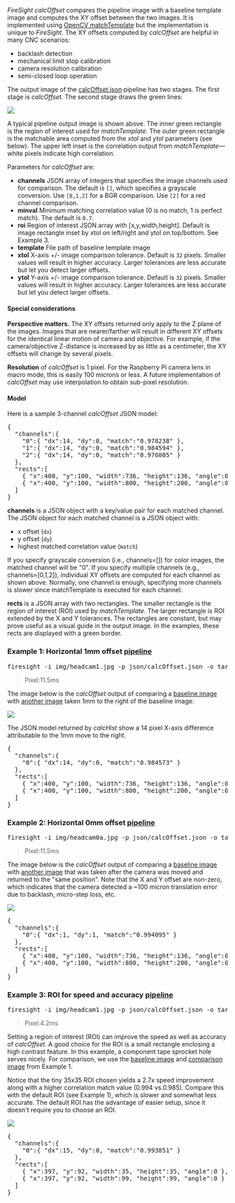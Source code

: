 _FireSight_ _calcOffset_ compares the pipeline image with a baseline template image and 
computes the XY offset between the two images. It is implemented using 
[OpenCV matchTemplate](http://docs.opencv.org/modules/imgproc/doc/object_detection.html?highlight=matchtemplate#matchtemplate)
but the implementation is unique to _FireSight_. The XY offsets computed by _calcOffset_ are helpful
in many CNC scenarios:

* backlash detection
* mechanical limit stop calibration
* camera resolution calibration
* semi-closed loop operation

The output image of the [calcOffset.json](https://github.com/firepick1/FireSight/blob/master/json/calcOffset.json) 
pipeline has two stages. The first stage is _calcOffset_. The second stage draws the green lines:

<img src="https://github.com/firepick1/FireSight/blob/master/img/calcOffset-1.png?raw=true">

A typical pipeline output image is shown above. The inner green rectangle is the region of interest used for _matchTemplate_.
The outer green rectangle is the matchable area computed from the _xtol_ and _ytol_ parameters (see below).
The upper left inset is the correlation output from _matchTemplate_&mdash;white pixels indicate high correlation. 

Parameters for _calcOffset_ are:
* **channels** JSON array of integers that specifies the image channels used for comparison. 
The default is `[]`, which specifies a grayscale conversion. Use `[0,1,2]` for a BGR comparison. 
Use `[2]` for a red channel comparison.
* **minval** Minimum matching correlation value (0 is no match, 1 is perfect match). The default is `0.7`.
* **roi** Region of interest JSON array with [x,y,width,height]. 
Default is image rectangle inset by xtol on left/right and ytol on top/bottom. See Example 3.
* **template** File path of baseline template image
* **xtol** X-axis +/- image comparison tolerance. Default is `32` pixels. 
Smaller values will result in higher accuracy. Larger tolerances are less accurate but let you detect larger offsets.
* **ytol** Y-axis +/- image comparison tolerance. Default is `32` pixels. 
Smaller values will result in higher accuracy. Larger tolerances are less accurate but let you detect larger offsets.

#### Special considerations

**Perspective matters.**
The XY offsets returned only apply to the Z plane of the images. Images that are nearer/farther will 
result in different XY offsets for the identical linear motion of camera and objective. For example, if the camera/objective 
Z-distance is increased by as little as a centimeter, the XY offsets will change by several pixels.

**Resolution** of _calcOffset_ is 1 pixel. For the Raspberry Pi camera lens in macro mode, 
this is easily 100 microns or less. A future implementation of _calcOffset_ may use interpolation to obtain sub-pixel
resolution.

#### Model
Here is a sample 3-channel _calcOffset_ JSON model:
<pre>
{
  "channels":{
    "0":{ "dx":14, "dy":0, "match":"0.978238" },
    "1":{ "dx":14, "dy":0, "match":"0.984594" },
    "2":{ "dx":14, "dy":0, "match":"0.976005" }
  },
  "rects":[
    { "x":400, "y":100, "width":736, "height":136, "angle":0 },
    { "x":400, "y":100, "width":800, "height":200, "angle":0 }
  ]
}
</pre>
**channels** is a JSON object with a key/value pair for each matched channel. 
The JSON object for each matched channel is a JSON object with: 

* x offset (`dx`) 
* y offset (`dy`)
* highest matched correlation value (`match`)

If you specify grayscale conversion (i.e., channels=[]) for color images, the matched channel will be "0". 
If you specify multiple channels (e.g., channels=[0,1,2]), individual XY offsets are computed for each channel as shown above.
Normally, one channel is enough, specifying more channels is slower since matchTemplate is executed for each channel.

**rects** is a JSON array with two rectangles. The smaller rectangle is the region of interest (ROI) used by _matchTemplate_.
The larger rectangle is ROI extended by the X and Y tolerances. The rectangles are constant, but
may prove useful as a visual guide in the output image. In the examples, these rects are displayed with a green border.

### Example 1: Horizontal 1mm offset [pipeline](https://github.com/firepick1/FireSight/blob/master/json/calcOffset.json)
<pre>firesight -i img/headcam1.jpg -p json/calcOffset.json -o target/calcOffset-1.png -Dtemplate=img/headcam0.jpg</pre>
> Pixel:11.5ms

The image below is the _calcOffset_ output of comparing a 
[baseline image](https://github.com/firepick1/FireSight/blob/master/img/headcam0.jpg?raw=true)
with 
[another image](https://github.com/firepick1/FireSight/blob/master/img/headcam1.jpg?raw=true)
taken 1mm to the right of the baseline image:

<img src="https://github.com/firepick1/FireSight/blob/master/img/calcOffset-1.png?raw=true">

The JSON model returned by _calcHist_ show a 14 pixel X-axis difference attributable to the 1mm 
move to the right.

<pre>
{
  "channels":{
    "0":{ "dx":14, "dy":0, "match":"0.984573" }
  },
  "rects":[
    { "x":400, "y":100, "width":736, "height":136, "angle":0 },
    { "x":400, "y":100, "width":800, "height":200, "angle":0 }
  ]
}
</pre>

### Example 2: Horizontal 0mm offset [pipeline](https://github.com/firepick1/FireSight/blob/master/json/calcOffset.json)
<pre>firesight -i img/headcam0a.jpg -p json/calcOffset.json -o target/calcOffset-0a.png -Dtemplate=img/headcam0.jpg</pre>
> Pixel:11.5ms

The image below is the _calcOffset_ output of comparing a 
[baseline image](https://github.com/firepick1/FireSight/blob/master/img/headcam0.jpg?raw=true)
with 
[another image](https://github.com/firepick1/FireSight/blob/master/img/headcam0a.jpg?raw=true)
that was taken after the camera was moved and returned to the "same position". 
Note that the X and Y offset are non-zero,
which indicates that the camera detected a ~100 micron translation error due to backlash, micro-step loss, etc.

<img src="https://github.com/firepick1/FireSight/blob/master/img/calcOffset-0a.png?raw=true">

<pre>
{
  "channels":{
    "0":{ "dx":1, "dy":1, "match":"0.994095" }
  },
  "rects":[
    { "x":400, "y":100, "width":736, "height":136, "angle":0 },
    { "x":400, "y":100, "width":800, "height":200, "angle":0 }
  ]
}
</pre>


### Example 3: ROI for speed and accuracy [pipeline](https://github.com/firepick1/FireSight/blob/master/json/calcOffset.json)
<pre>firesight -i img/headcam1.jpg -p json/calcOffset.json -o target/calcOffset-1roi.png -Dtemplate=img/headcam0.jpg -Droi=[380,75,35,35]</pre>
> Pixel:4.2ms

Setting a region of interest (ROI) can improve the speed as well as accuracy of _calcOffset_. 
A good choice for the ROI is a small rectangle enclosing a high contrast feature. 
In this example, a component tape sprocket hole serves nicely.
For comparison, we use the 
[baseline image](https://github.com/firepick1/FireSight/blob/master/img/headcam0.jpg?raw=true)
and
[comparison image](https://github.com/firepick1/FireSight/blob/master/img/headcam1.jpg?raw=true)
from Example 1.

Notice that the tiny 35x35 ROI chosen yields a 2.7x speed improvement along with a higher correlation match value (0.994 vs.0.985). 
Compare this with the default ROI (see Example 1), 
which is slower and somewhat less accurate. 
The default ROI has the advantage of easier setup, since it doesn't require you to choose an ROI.

<img src="https://github.com/firepick1/FireSight/blob/master/img/calcOffset-1roi.png?raw=true">

<pre>
{
  "channels":{
    "0":{ "dx":15, "dy":0, "match":"0.993851" }
  },
  "rects":[
    { "x":397, "y":92, "width":35, "height":35, "angle":0 },
    { "x":397, "y":92, "width":99, "height":99, "angle":0 }
  ]
}
</pre>

